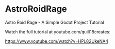 # AstroRoidRage
Astro Roid Rage - A Simple Godot Project Tutorial

Watch the full tutorial at youtube.com/quill18creates:

https://www.youtube.com/watch?v=HPL82UkeNA4
